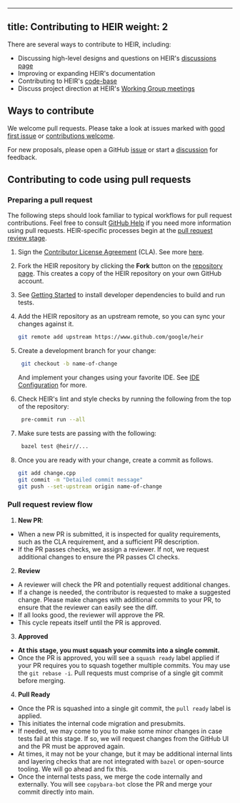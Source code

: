 <!-- mdformat off(yaml frontmatter) -->
---
title: Contributing to HEIR
weight: 2
---
<!-- mdformat on -->

There are several ways to contribute to HEIR, including:

- Discussing high-level designs and questions on HEIR's
  [discussions page](https://github.com/google/heir/discussions)
- Improving or expanding HEIR's documentation
- Contributing to HEIR's [code-base](https://github.com/google/heir)
- Discuss project direction at HEIR's
  [Working Group meetings](https://google.github.io/heir/community/)

## Ways to contribute

We welcome pull requests. Please take a look at issues marked with
[good first issue](https://github.com/google/heir/issues?q=is%3Aissue+is%3Aopen+label%3A%22good+first+issue%22)
or
[contributions welcome](https://github.com/google/heir/issues?q=is%3Aissue+is%3Aopen+label%3A%22contributions+welcome%22).

For new proposals, please open a GitHub
[issue](https://github.com/google/heir/issues) or start a
[discussion](https://github.com/google/heir/discussions) for feedback.

## Contributing to code using pull requests

### Preparing a pull request

The following steps should look familiar to typical workflows for pull request
contributions. Feel free to consult
[GitHub Help](https://docs.github.com/en/pull-requests/collaborating-with-pull-requests/proposing-changes-to-your-work-with-pull-requests/about-pull-requests)
if you need more information using pull requests. HEIR-specific processes begin
at the [pull request review stage](#pull-request-review-flow).

1. Sign the
   [Contributor License Agreement](https://cla.developers.google.com/about)
   (CLA). See more
   [here](https://github.com/google/heir/blob/main/CONTRIBUTING.md#sign-our-contributor-license-agreement).

1. Fork the HEIR repository by clicking the **Fork** button on the
   [repository page](https://github.com/google/heir). This creates a copy of the
   HEIR repository on your own GitHub account.

1. See [Getting Started](https://google.github.io/heir/docs/getting_started/) to
   install developer dependencies to build and run tests.

1. Add the HEIR repository as an upstream remote, so you can sync your changes
   against it.

   ```bash
   git remote add upstream https://www.github.com/google/heir
   ```

1. Create a development branch for your change:

   ```bash
    git checkout -b name-of-change
   ```

   And implement your changes using your favorite IDE. See
   [IDE Configuration](https://google.github.io/heir/docs/ide_configuration/)
   for more.

1. Check HEIR's lint and style checks by running the following from the top of
   the repository:

   ```bash
    pre-commit run --all
   ```

1. Make sure tests are passing with the following:

   ```bash
    bazel test @heir//...
   ```

1. Once you are ready with your change, create a commit as follows.

   ```bash
   git add change.cpp
   git commit -m "Detailed commit message"
   git push --set-upstream origin name-of-change
   ```

### Pull request review flow

1. **New PR**:

- When a new PR is submitted, it is inspected for quality requirements, such as
  the CLA requirement, and a sufficient PR description.
- If the PR passes checks, we assign a reviewer. If not, we request additional
  changes to ensure the PR passes CI checks.

2. **Review**

- A reviewer will check the PR and potentially request additional changes.
- If a change is needed, the contributor is requested to make a suggested
  change. Please make changes with additional commits to your PR, to ensure that
  the reviewer can easily see the diff.
- If all looks good, the reviewer will approve the PR.
- This cycle repeats itself until the PR is approved.

3. **Approved**

- **At this stage, you must squash your commits into a single commit.**
- Once the PR is approved, you will see a `squash ready` label applied if your
  PR requires you to squash together multiple commits. You may use the
  `git rebase -i`. Pull requests must comprise of a single git commit before
  merging.

4. **Pull Ready**

- Once the PR is squashed into a single git commit, the `pull ready` label is
  applied.
- This initiates the internal code migration and presubmits.
- If needed, we may come to you to make some minor changes in case tests fail at
  this stage. If so, we will request changes from the GitHub UI and the PR must
  be approved again.
- At times, it may not be your change, but it may be additional internal lints
  and layering checks that are not integrated with `bazel` or open-source
  tooling. We will go ahead and fix this.
- Once the internal tests pass, we merge the code internally and externally. You
  will see `copybara-bot` close the PR and merge your commit directly into main.
